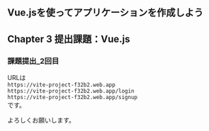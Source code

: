 ## Vue.jsを使ってアプリケーションを作成しよう
## Chapter 3 提出課題：Vue.js

### 課題提出_2回目
URLは  
`https://vite-project-f32b2.web.app`  
`https://vite-project-f32b2.web.app/login`  
`https://vite-project-f32b2.web.app/signup`  
です。
  
よろしくお願いします。


